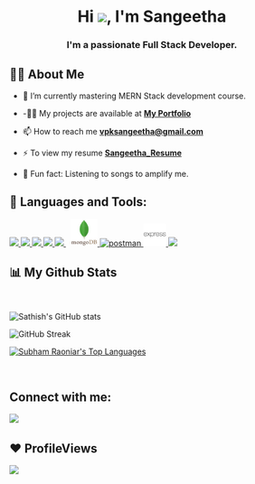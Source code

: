 <h1 align="center">Hi <img src="https://raw.githubusercontent.com/MartinHeinz/MartinHeinz/master/wave.gif" width="30px">, I'm Sangeetha</h1>
<h3 align="center">I'm a passionate Full Stack Developer.</h3>

## 🙋‍♂️ About Me

- 🔭 I’m currently mastering MERN Stack development course.
- -👨‍💻 My projects are available at **[My Portfolio](https://sangeetha-portfolio.netlify.app/)**

- 📫 How to reach me **vpksangeetha@gmail.com**

- ⚡ To view my resume **[Sangeetha_Resume](https://drive.google.com/file/d/1dNH-nQnyMnaai9hgKsEbaQurW5PzGsom/view?usp=sharing)**

- 👯 Fun fact: Listening to songs to amplify me.

## 🚀 Languages and Tools:

<p align="left"> 
              <a href="https://developer.mozilla.org/en-US/docs/Web/JavaScript" target="_blank"> <img src="https://img.icons8.com/color/48/000000/javascript.png"/> </a> 
    <a href="https://www.w3.org/html/" target="_blank"> <img src="https://img.icons8.com/color/48/000000/html-5.png"/> </a> 
    <a href="https://www.w3schools.com/css/" target="_blank"> <img src="https://img.icons8.com/color/48/000000/css3.png"/> </a> 
    <a href="https://getbootstrap.com" target="_blank"> <img src="https://img.icons8.com/color/48/000000/bootstrap.png"/> </a> 
        <a style="padding-right:8px;" href="https://nodejs.org" target="_blank"> <img src="https://img.icons8.com/color/48/000000/nodejs.png"/> </a> 
        <a href="https://www.mongodb.com/" target="_blank"> <img src="https://raw.githubusercontent.com/devicons/devicon/master/icons/mongodb/mongodb-original-wordmark.svg" alt="mongodb" width="48" height="48"/> </a> 
        <a href="https://postman.com" target="_blank"> <img src="https://www.vectorlogo.zone/logos/getpostman/getpostman-icon.svg" alt="postman" width="45" height="45"/> </a>   
             <a href="https://expressjs.com" target="_blank"> <img src="https://raw.githubusercontent.com/devicons/devicon/master/icons/express/express-original-wordmark.svg" alt="express" width="40" height="40"/> </a> 
             <a href="https://reactjs.org/" target="_blank"> <img src="https://img.icons8.com/color/48/000000/react-native.png"/> </a> 
</p>

## 📊 My Github Stats

  <br/>

  ![Sathish's GitHub stats](https://github-readme-stats.vercel.app/api?username=SangeethaKumarasamy&show_icons=true&theme=dark&hide_border=true&date_format=j%20M%5B%20Y%5D)

  ![GitHub Streak](https://github-readme-streak-stats.herokuapp.com?user=SangeethaKumarasamy&theme=dark&hide_border=true)
 
 
  <a href="https://github.com/SubhamRaoniar28/github-readme-stats"><img alt="Subham Raoniar's Top Languages" src="https://github-readme-stats.vercel.app/api/top-langs/?username=SangeethaKumarasamy&langs_count=8&count_private=true&layout=compact&theme=react&hide_border=true&bg_color=0D1117" /></a>
  <br/>
 
<br/>

## Connect with me:

<p align="left">

<a href = "https://www.linkedin.com/in/sangeetha-kumarasamy-aa5175228/"><img src="https://img.icons8.com/fluent/48/000000/linkedin.png"/></a>

</p>

## ❤ ProfileViews

<a href="https://github.com/Meghna-DAS/github-profile-views-counter">
    <img src="https://komarev.com/ghpvc/?username=SangeethaKumarasamy">
</a>
